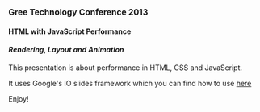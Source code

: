 ### Gree Technology Conference 2013
#### HTML with JavaScript Performance
#### _Rendering, Layout and Animation_


This presentation is about performance in HTML, CSS and JavaScript.

It uses Google's IO slides framework which you can find how to use [here](https://code.google.com/p/io-2012-slides/)

Enjoy!
